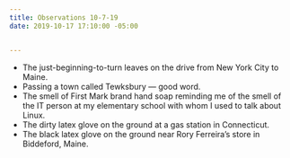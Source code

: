 ```yaml
---
title: Observations 10-7-19
date: 2019-10-17 17:10:00 -05:00


---
```


- The just-beginning-to-turn leaves on the drive from New York City to Maine.
- Passing a town called Tewksbury — good word.
- The smell of First Mark brand hand soap reminding me of the smell of the IT person at my elementary school with whom I used to talk about Linux.
- The dirty latex glove on the ground at a gas station in Connecticut.
- The black latex glove on the ground near Rory Ferreira’s store in Biddeford, Maine.